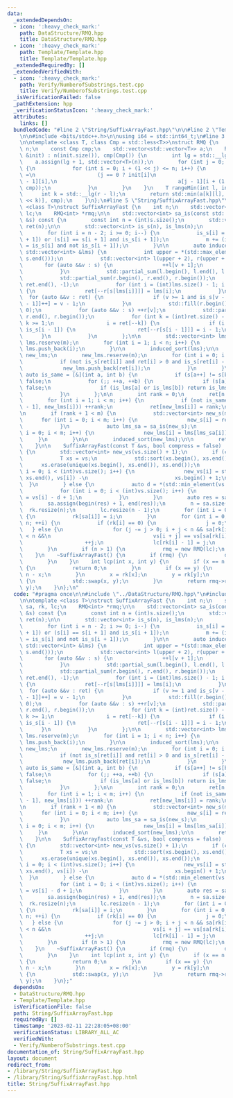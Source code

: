 ```yaml
---
data:
  _extendedDependsOn:
  - icon: ':heavy_check_mark:'
    path: DataStructure/RMQ.hpp
    title: DataStructure/RMQ.hpp
  - icon: ':heavy_check_mark:'
    path: Template/Template.hpp
    title: Template/Template.hpp
  _extendedRequiredBy: []
  _extendedVerifiedWith:
  - icon: ':heavy_check_mark:'
    path: Verify/NumberofSubstrings.test.cpp
    title: Verify/NumberofSubstrings.test.cpp
  _isVerificationFailed: false
  _pathExtension: hpp
  _verificationStatusIcon: ':heavy_check_mark:'
  attributes:
    links: []
  bundledCode: "#line 2 \"String/SuffixArrayFast.hpp\"\n\n#line 2 \"Template/Template.hpp\"\
    \n\n#include <bits/stdc++.h>\n\nusing i64 = std::int64_t;\n#line 3 \"DataStructure/RMQ.hpp\"\
    \n\ntemplate <class T, class Cmp = std::less<T>>\nstruct RMQ {\n    const int\
    \ n;\n    const Cmp cmp;\n    std::vector<std::vector<T>> a;\n    RMQ(const std::vector<T>\
    \ &init) : n(init.size()), cmp(Cmp()) {\n        int lg = std::__lg(n);\n    \
    \    a.assign(lg + 1, std::vector<T>(n));\n        for (int j = 0; j <= lg; j++)\
    \ {\n            for (int i = 0; i + (1 << j) <= n; i++) {\n                a[j][i]\
    \ =\n                    (j == 0 ? init[i]\n                            : std::min(a[j\
    \ - 1][i],\n                                       a[j - 1][i + (1 << (j - 1))],\
    \ cmp));\n            }\n        }\n    }\n    T rangeMin(int l, int r) {\n  \
    \      int k = std::__lg(r - l);\n        return std::min(a[k][l], a[k][r - (1\
    \ << k)], cmp);\n    }\n};\n#line 5 \"String/SuffixArrayFast.hpp\"\n\ntemplate\
    \ <class T>\nstruct SuffixArrayFast {\n    int n;\n    std::vector<int> sa, rk,\
    \ lc;\n    RMQ<int> *rmq;\n\n    std::vector<int> sa_is(const std::vector<int>\
    \ &s) const {\n        const int n = (int)s.size();\n        std::vector<int>\
    \ ret(n);\n\n        std::vector<int> is_s(n), is_lms(n);\n        int m = 0;\n\
    \        for (int i = n - 2; i >= 0; i--) {\n            is_s[i] = (s[i] > s[i\
    \ + 1]) or (s[i] == s[i + 1] and is_s[i + 1]);\n            m += (is_lms[i + 1]\
    \ = is_s[i] and not is_s[i + 1]);\n        }\n\n        auto induced_sort = [&](const\
    \ std::vector<int> &lms) {\n            int upper = *(std::max_element(s.begin(),\
    \ s.end()));\n            std::vector<int> l(upper + 2), r(upper + 2);\n     \
    \       for (auto &&v : s) {\n                ++l[v + 1];\n                ++r[v];\n\
    \            }\n            std::partial_sum(l.begin(), l.end(), l.begin());\n\
    \            std::partial_sum(r.begin(), r.end(), r.begin());\n            std::fill(ret.begin(),\
    \ ret.end(), -1);\n            for (int i = (int)lms.size() - 1; i >= 0; i--)\
    \ {\n                ret[--r[s[lms[i]]]] = lms[i];\n            }\n          \
    \  for (auto &&v : ret) {\n                if (v >= 1 and is_s[v - 1]) ret[l[s[v\
    \ - 1]]++] = v - 1;\n            }\n            std::fill(r.begin(), r.end(),\
    \ 0);\n            for (auto &&v : s) ++r[v];\n            std::partial_sum(r.begin(),\
    \ r.end(), r.begin());\n            for (int k = (int)ret.size() - 1, i = ret[k];\
    \ k >= 1;\n                 i = ret[--k]) {\n                if (i >= 1 and not\
    \ is_s[i - 1]) {\n                    ret[--r[s[i - 1]]] = i - 1;\n          \
    \      }\n            }\n        };\n\n        std::vector<int> lms;\n       \
    \ lms.reserve(m);\n        for (int i = 1; i < n; i++) {\n            if (is_lms[i])\
    \ lms.push_back(i);\n        }\n\n        induced_sort(lms);\n\n        std::vector<int>\
    \ new_lms;\n        new_lms.reserve(m);\n        for (int i = 0; i < n; i++) {\n\
    \            if (not is_s[ret[i]] and ret[i] > 0 and is_s[ret[i] - 1]) {\n   \
    \             new_lms.push_back(ret[i]);\n            }\n        }\n\n       \
    \ auto is_same = [&](int a, int b) {\n            if (s[a++] != s[b++]) return\
    \ false;\n            for (;; ++a, ++b) {\n                if (s[a] != s[b]) return\
    \ false;\n                if (is_lms[a] or is_lms[b]) return is_lms[a] and is_lms[b];\n\
    \            }\n        };\n\n        int rank = 0;\n        ret[n - 1] = 0;\n\
    \        for (int i = 1; i < m; i++) {\n            if (not is_same(new_lms[i\
    \ - 1], new_lms[i])) ++rank;\n            ret[new_lms[i]] = rank;\n        }\n\
    \n        if (rank + 1 < m) {\n            std::vector<int> new_s(m);\n      \
    \      for (int i = 0; i < m; i++) {\n                new_s[i] = ret[lms[i]];\n\
    \            }\n            auto lms_sa = sa_is(new_s);\n            for (int\
    \ i = 0; i < m; i++) {\n                new_lms[i] = lms[lms_sa[i]];\n       \
    \     }\n        }\n\n        induced_sort(new_lms);\n\n        return ret;\n\
    \    }\n\n    SuffixArrayFast(const T &vs, bool compress = false) : rmq(nullptr)\
    \ {\n        std::vector<int> new_vs(vs.size() + 1);\n        if (compress) {\n\
    \            T xs = vs;\n            std::sort(xs.begin(), xs.end());\n      \
    \      xs.erase(unique(xs.begin(), xs.end()), xs.end());\n            for (int\
    \ i = 0; i < (int)vs.size(); i++) {\n                new_vs[i] = std::lower_bound(xs.begin(),\
    \ xs.end(), vs[i]) -\n                            xs.begin() + 1;\n          \
    \  }\n        } else {\n            auto d = *(std::min_element(vs.begin(), vs.end()));\n\
    \            for (int i = 0; i < (int)vs.size(); i++) {\n                new_vs[i]\
    \ = vs[i] - d + 1;\n            }\n        }\n        auto res = sa_is(new_vs);\n\
    \        sa.assign(begin(res) + 1, end(res));\n        n = sa.size();\n      \
    \  rk.resize(n);\n        lc.resize(n - 1);\n        for (int i = 0; i < n; i++)\
    \ {\n            rk[sa[i]] = i;\n        }\n        for (int i = 0, j = 0; i <\
    \ n; ++i) {\n            if (rk[i] == 0) {\n                j = 0;\n         \
    \   } else {\n                for (j -= j > 0; i + j < n && sa[rk[i] - 1] + j\
    \ < n &&\n                                 vs[i + j] == vs[sa[rk[i] - 1] + j];)\n\
    \                    ++j;\n                lc[rk[i] - 1] = j;\n            }\n\
    \        }\n        if (n > 1) {\n            rmq = new RMQ(lc);\n        }\n\
    \    }\n    ~SuffixArrayFast() {\n        if (rmq) {\n            delete rmq;\n\
    \        }\n    }\n    int lcp(int x, int y) {\n        if (x == n || y == n)\
    \ {\n            return 0;\n        }\n        if (x == y) {\n            return\
    \ n - x;\n        }\n        x = rk[x];\n        y = rk[y];\n        if (x > y)\
    \ {\n            std::swap(x, y);\n        }\n        return rmq->rangeMin(x,\
    \ y);\n    }\n};\n"
  code: "#pragma once\n\n#include \"../DataStructure/RMQ.hpp\"\n#include \"../Template/Template.hpp\"\
    \n\ntemplate <class T>\nstruct SuffixArrayFast {\n    int n;\n    std::vector<int>\
    \ sa, rk, lc;\n    RMQ<int> *rmq;\n\n    std::vector<int> sa_is(const std::vector<int>\
    \ &s) const {\n        const int n = (int)s.size();\n        std::vector<int>\
    \ ret(n);\n\n        std::vector<int> is_s(n), is_lms(n);\n        int m = 0;\n\
    \        for (int i = n - 2; i >= 0; i--) {\n            is_s[i] = (s[i] > s[i\
    \ + 1]) or (s[i] == s[i + 1] and is_s[i + 1]);\n            m += (is_lms[i + 1]\
    \ = is_s[i] and not is_s[i + 1]);\n        }\n\n        auto induced_sort = [&](const\
    \ std::vector<int> &lms) {\n            int upper = *(std::max_element(s.begin(),\
    \ s.end()));\n            std::vector<int> l(upper + 2), r(upper + 2);\n     \
    \       for (auto &&v : s) {\n                ++l[v + 1];\n                ++r[v];\n\
    \            }\n            std::partial_sum(l.begin(), l.end(), l.begin());\n\
    \            std::partial_sum(r.begin(), r.end(), r.begin());\n            std::fill(ret.begin(),\
    \ ret.end(), -1);\n            for (int i = (int)lms.size() - 1; i >= 0; i--)\
    \ {\n                ret[--r[s[lms[i]]]] = lms[i];\n            }\n          \
    \  for (auto &&v : ret) {\n                if (v >= 1 and is_s[v - 1]) ret[l[s[v\
    \ - 1]]++] = v - 1;\n            }\n            std::fill(r.begin(), r.end(),\
    \ 0);\n            for (auto &&v : s) ++r[v];\n            std::partial_sum(r.begin(),\
    \ r.end(), r.begin());\n            for (int k = (int)ret.size() - 1, i = ret[k];\
    \ k >= 1;\n                 i = ret[--k]) {\n                if (i >= 1 and not\
    \ is_s[i - 1]) {\n                    ret[--r[s[i - 1]]] = i - 1;\n          \
    \      }\n            }\n        };\n\n        std::vector<int> lms;\n       \
    \ lms.reserve(m);\n        for (int i = 1; i < n; i++) {\n            if (is_lms[i])\
    \ lms.push_back(i);\n        }\n\n        induced_sort(lms);\n\n        std::vector<int>\
    \ new_lms;\n        new_lms.reserve(m);\n        for (int i = 0; i < n; i++) {\n\
    \            if (not is_s[ret[i]] and ret[i] > 0 and is_s[ret[i] - 1]) {\n   \
    \             new_lms.push_back(ret[i]);\n            }\n        }\n\n       \
    \ auto is_same = [&](int a, int b) {\n            if (s[a++] != s[b++]) return\
    \ false;\n            for (;; ++a, ++b) {\n                if (s[a] != s[b]) return\
    \ false;\n                if (is_lms[a] or is_lms[b]) return is_lms[a] and is_lms[b];\n\
    \            }\n        };\n\n        int rank = 0;\n        ret[n - 1] = 0;\n\
    \        for (int i = 1; i < m; i++) {\n            if (not is_same(new_lms[i\
    \ - 1], new_lms[i])) ++rank;\n            ret[new_lms[i]] = rank;\n        }\n\
    \n        if (rank + 1 < m) {\n            std::vector<int> new_s(m);\n      \
    \      for (int i = 0; i < m; i++) {\n                new_s[i] = ret[lms[i]];\n\
    \            }\n            auto lms_sa = sa_is(new_s);\n            for (int\
    \ i = 0; i < m; i++) {\n                new_lms[i] = lms[lms_sa[i]];\n       \
    \     }\n        }\n\n        induced_sort(new_lms);\n\n        return ret;\n\
    \    }\n\n    SuffixArrayFast(const T &vs, bool compress = false) : rmq(nullptr)\
    \ {\n        std::vector<int> new_vs(vs.size() + 1);\n        if (compress) {\n\
    \            T xs = vs;\n            std::sort(xs.begin(), xs.end());\n      \
    \      xs.erase(unique(xs.begin(), xs.end()), xs.end());\n            for (int\
    \ i = 0; i < (int)vs.size(); i++) {\n                new_vs[i] = std::lower_bound(xs.begin(),\
    \ xs.end(), vs[i]) -\n                            xs.begin() + 1;\n          \
    \  }\n        } else {\n            auto d = *(std::min_element(vs.begin(), vs.end()));\n\
    \            for (int i = 0; i < (int)vs.size(); i++) {\n                new_vs[i]\
    \ = vs[i] - d + 1;\n            }\n        }\n        auto res = sa_is(new_vs);\n\
    \        sa.assign(begin(res) + 1, end(res));\n        n = sa.size();\n      \
    \  rk.resize(n);\n        lc.resize(n - 1);\n        for (int i = 0; i < n; i++)\
    \ {\n            rk[sa[i]] = i;\n        }\n        for (int i = 0, j = 0; i <\
    \ n; ++i) {\n            if (rk[i] == 0) {\n                j = 0;\n         \
    \   } else {\n                for (j -= j > 0; i + j < n && sa[rk[i] - 1] + j\
    \ < n &&\n                                 vs[i + j] == vs[sa[rk[i] - 1] + j];)\n\
    \                    ++j;\n                lc[rk[i] - 1] = j;\n            }\n\
    \        }\n        if (n > 1) {\n            rmq = new RMQ(lc);\n        }\n\
    \    }\n    ~SuffixArrayFast() {\n        if (rmq) {\n            delete rmq;\n\
    \        }\n    }\n    int lcp(int x, int y) {\n        if (x == n || y == n)\
    \ {\n            return 0;\n        }\n        if (x == y) {\n            return\
    \ n - x;\n        }\n        x = rk[x];\n        y = rk[y];\n        if (x > y)\
    \ {\n            std::swap(x, y);\n        }\n        return rmq->rangeMin(x,\
    \ y);\n    }\n};"
  dependsOn:
  - DataStructure/RMQ.hpp
  - Template/Template.hpp
  isVerificationFile: false
  path: String/SuffixArrayFast.hpp
  requiredBy: []
  timestamp: '2023-02-11 22:28:05+08:00'
  verificationStatus: LIBRARY_ALL_AC
  verifiedWith:
  - Verify/NumberofSubstrings.test.cpp
documentation_of: String/SuffixArrayFast.hpp
layout: document
redirect_from:
- /library/String/SuffixArrayFast.hpp
- /library/String/SuffixArrayFast.hpp.html
title: String/SuffixArrayFast.hpp
---
```

